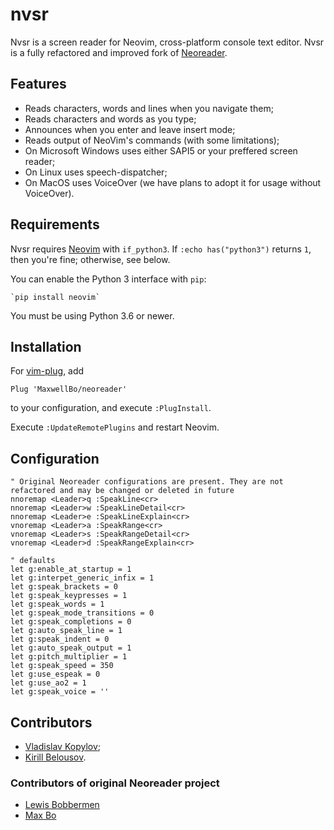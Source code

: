 # nvsr

Nvsr is a screen reader for Neovim, cross-platform console text editor.
Nvsr is a fully refactored and improved fork of [Neoreader](https://github.com/MaxwellBo/neoreader).

## Features

* Reads characters, words and lines when you navigate them;
* Reads characters and words as you type;
* Announces when you enter and leave insert mode;
* Reads output of NeoVim's commands (with some limitations);
* On Microsoft Windows uses either SAPI5 or your preffered screen reader;
* On Linux uses speech-dispatcher;
* On MacOS uses VoiceOver (we have plans to adopt it for usage without VoiceOver).

## Requirements

Nvsr requires [Neovim](https://github.com/neovim/neovim) with `if_python3`.
If `:echo has("python3")` returns `1`, then you're fine; otherwise, see below.

You can enable the Python 3 interface with `pip`:

    `pip install neovim`

You must be using Python 3.6 or newer.

## Installation

For [vim-plug](https://github.com/junegunn/vim-plug), add 

```vim
Plug 'MaxwellBo/neoreader'
```

to your configuration, and execute `:PlugInstall`.

Execute `:UpdateRemotePlugins` and restart Neovim.

## Configuration

```vim
" Original Neoreader configurations are present. They are not refactored and may be changed or deleted in future
nnoremap <Leader>q :SpeakLine<cr>
nnoremap <Leader>w :SpeakLineDetail<cr>
nnoremap <Leader>e :SpeakLineExplain<cr>
vnoremap <Leader>a :SpeakRange<cr>
vnoremap <Leader>s :SpeakRangeDetail<cr>
vnoremap <Leader>d :SpeakRangeExplain<cr>

" defaults
let g:enable_at_startup = 1
let g:interpet_generic_infix = 1
let g:speak_brackets = 0
let g:speak_keypresses = 1
let g:speak_words = 1
let g:speak_mode_transitions = 0
let g:speak_completions = 0
let g:auto_speak_line = 1
let g:speak_indent = 0
let g:auto_speak_output = 1
let g:pitch_multiplier = 1
let g:speak_speed = 350
let g:use_espeak = 0
let g:use_ao2 = 1
let g:speak_voice = ''
```

## Contributors

- [Vladislav Kopylov](https://github.com/a11cf0);
- [Kirill Belousov](https://github.com/cyrmax).

### Contributors of original Neoreader project

- [Lewis Bobbermen](https://github.com/lewisjb)
- [Max Bo](https://github.com/MaxwellBo)
